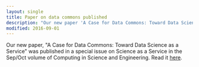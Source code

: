 ```yaml
---
layout: single
title: Paper on data commons published
description: "Our new paper 'A Case for Data Commons: Toward Data Science as a Service' was published in a special issue of Computing in Science and Engineering."
modified: 2016-09-01
---
```


Our new paper, "A Case for Data Commons: Toward Data Science as a Service" was published in a special issue on Science as a Service in the Sep/Oct volume of Computing in Science and Engineering.  Read it [here](http://online.qmags.com/CISE0916/default.aspx?pg=13&mode=2#pg13&mode2).

